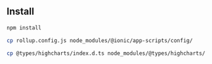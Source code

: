 ## Install

```bash
npm install
```
```bash
cp rollup.config.js node_modules/@ionic/app-scripts/config/
```
```bash
cp @types/highcharts/index.d.ts node_modules/@types/highcharts/
```